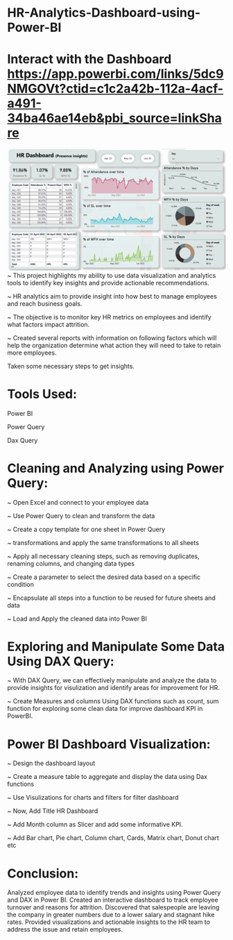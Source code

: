 # HR-Analytics-Dashboard-using-Power-BI
# Interact with the Dashboard https://app.powerbi.com/links/5dc9NMGOVt?ctid=c1c2a42b-112a-4acf-a491-34ba46ae14eb&pbi_source=linkShare
![Zomato](https://github.com/KiranKumarMalik/HR-Dashboard/blob/53201025de900b90b5cd8644020ce1e5562925c4/hr.png)
~ This project highlights my ability to use data visualization and analytics tools to identify key insights and provide actionable recommendations.

~  HR analytics aim to provide insight into how best to manage employees and reach business goals. 

~  The objective is to monitor key HR metrics on employees and identify what factors impact attrition.

~  Created several reports with information on following factors which will help the organization determine what action they will need to take to retain more employees. 

Taken some necessary steps to get insights.

# Tools Used:
Power BI

Power Query

Dax Query

# Cleaning and Analyzing using Power Query:
~ Open Excel and connect to your employee data

~ Use Power Query to clean and transform the data 

~ Create a copy template for one sheet in Power Query 

~ transformations and apply the same transformations to all sheets

~ Apply all necessary cleaning steps, such as removing duplicates,
 renaming columns, and changing data types

~ Create a parameter to select the desired data based on a 
specific condition

~ Encapsulate all steps into a function to be reused for future sheets and data

~ Load and Apply the cleaned data into Power BI


# Exploring and Manipulate Some Data Using DAX Query:
~ With DAX Query, we can effectively manipulate and analyze the data to provide insights for visulization and identify areas for improvement for HR.

~ Create Measures and columns Using DAX functions such as count, sum function for exploring some clean data for improve dashboard KPI in PowerBI.

# Power BI Dashboard Visualization:
~ Design the dashboard layout

~ Create a measure table to aggregate and display the data using Dax functions

~ Use Visulizations for charts and filters for filter dashboard

~ Now, Add Title HR Dashboard

~ Add Month column as Slicer and add some informative KPI.

~ Add Bar chart, Pie chart, Column chart, Cards, Matrix chart, Donut chart etc

# Conclusion:
Analyzed employee data to identify trends and insights using Power Query and DAX in Power BI. Created an interactive dashboard to track employee turnover and reasons for attrition. Discovered that salespeople are leaving the company in greater numbers due to a lower salary and stagnant hike rates. Provided visualizations and actionable insights to the HR team to address the issue and retain employees.
